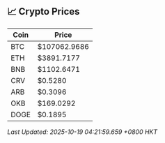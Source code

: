 ## 📈 Crypto Prices

| Coin | Price |
| ---- | ----- |
| BTC | $107062.9686 |
| ETH | $3891.7177 |
| BNB | $1102.6471 |
| CRV | $0.5280 |
| ARB | $0.3096 |
| OKB | $169.0292 |
| DOGE | $0.1895 |

_Last Updated: 2025-10-19 04:21:59.659 +0800 HKT_